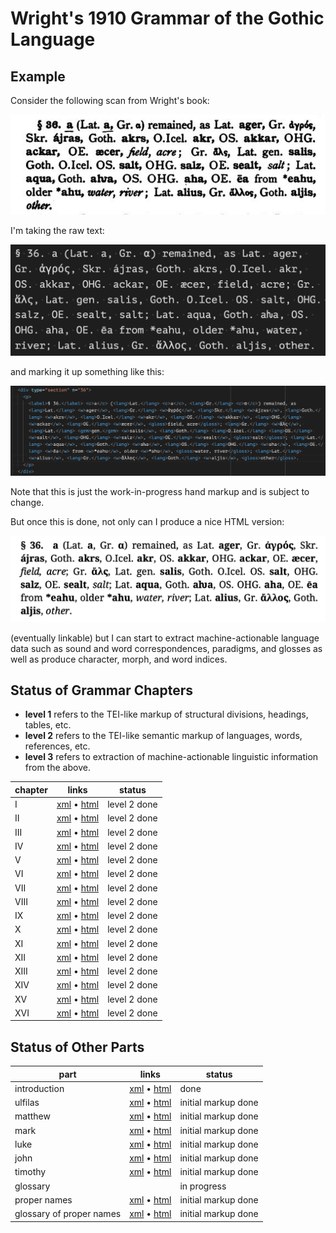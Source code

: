 # Wright's 1910 Grammar of the Gothic Language

## Example

Consider the following scan from Wright's book:

![](https://raw.githubusercontent.com/jtauber/gothica/main/wright-1910-grammar/img/img1.png)

I'm taking the raw text:

![](https://raw.githubusercontent.com/jtauber/gothica/main/wright-1910-grammar/img/img2.png)

and marking it up something like this:

![](https://raw.githubusercontent.com/jtauber/gothica/main/wright-1910-grammar/img/img3.png)

Note that this is just the work-in-progress hand markup and is subject to change.

But once this is done, not only can I produce a nice HTML version:

![](https://raw.githubusercontent.com/jtauber/gothica/main/wright-1910-grammar/img/img4.png)

(eventually linkable) but I can start to extract machine-actionable language data such as sound and word correspondences, paradigms, and glosses as well as produce character, morph, and word indices.

## Status of Grammar Chapters

* **level 1** refers to the TEI-like markup of structural divisions, headings, tables, etc.
* **level 2** refers to the TEI-like semantic markup of languages, words, references, etc.
* **level 3** refers to extraction of machine-actionable linguistic information from the above.

| chapter | links                                                  | status              |
|---------|--------------------------------------------------------|---------------------|
| I       | [xml](xml/chapter01.xml) • [html](html/chapter01.html) | level 2 done        |
| II      | [xml](xml/chapter02.xml) • [html](html/chapter02.html) | level 2 done        |
| III     | [xml](xml/chapter03.xml) • [html](html/chapter03.html) | level 2 done        |
| IV      | [xml](xml/chapter04.xml) • [html](html/chapter04.html) | level 2 done        |
| V       | [xml](xml/chapter05.xml) • [html](html/chapter05.html) | level 2 done        |
| VI      | [xml](xml/chapter06.xml) • [html](html/chapter06.html) | level 2 done        |
| VII     | [xml](xml/chapter07.xml) • [html](html/chapter07.html) | level 2 done        |
| VIII    | [xml](xml/chapter08.xml) • [html](html/chapter08.html) | level 2 done        |
| IX      | [xml](xml/chapter09.xml) • [html](html/chapter09.html) | level 2 done        |
| X       | [xml](xml/chapter10.xml) • [html](html/chapter10.html) | level 2 done        |
| XI      | [xml](xml/chapter11.xml) • [html](html/chapter11.html) | level 2 done        |
| XII     | [xml](xml/chapter12.xml) • [html](html/chapter12.html) | level 2 done        |
| XIII    | [xml](xml/chapter13.xml) • [html](html/chapter13.html) | level 2 done        |
| XIV     | [xml](xml/chapter14.xml) • [html](html/chapter14.html) | level 2 done        |
| XV      | [xml](xml/chapter15.xml) • [html](html/chapter15.html) | level 2 done        |
| XVI     | [xml](xml/chapter16.xml) • [html](html/chapter16.html) | level 2 done        |

## Status of Other Parts

| part                     | links                                                                          | status              |
|--------------------------|--------------------------------------------------------------------------------|---------------------|
| introduction             | [xml](xml/introduction.xml) • [html](html/introduction.html)                   | done                |
| ulfilas                  | [xml](xml/ulfilas.xml) • [html](html/ulfilas.html)                             | initial markup done |
| matthew                  | [xml](xml/matthew.xml) • [html](html/matthew.html)                             | initial markup done |
| mark                     | [xml](xml/mark.xml) • [html](html/mark.html)                                   | initial markup done |
| luke                     | [xml](xml/luke.xml) • [html](html/luke.html)                                   | initial markup done |
| john                     | [xml](xml/john.xml) • [html](html/john.html)                                   | initial markup done |
| timothy                  | [xml](xml/timothy.xml) • [html](html/timothy.html)                             | initial markup done |
| glossary                 |                                                                                | in progress         |
| proper names             | [xml](xml/proper_names.xml) • [html](html/proper_names.html)                   | initial markup done |
| glossary of proper names | [xml](xml/glossary_proper_names.xml) • [html](html/glossary_proper_names.html) | initial markup done |
